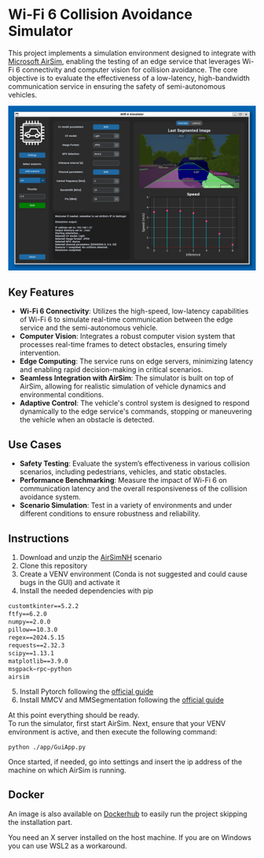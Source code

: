 # Wi-Fi 6 Collision Avoidance Simulator

This project implements a simulation environment designed to integrate with [Microsoft AirSim](https://github.com/Microsoft/AirSim), enabling the testing of an edge service that leverages Wi-Fi 6 connectivity and computer vision for collision avoidance. The core objective is to evaluate the effectiveness of a low-latency, high-bandwidth communication service in ensuring the safety of semi-autonomous vehicles.

![image](docs/resources/simulator_GUI.jpg)

## Key Features

- **Wi-Fi 6 Connectivity**: Utilizes the high-speed, low-latency capabilities of Wi-Fi 6 to simulate real-time communication between the edge service and the semi-autonomous vehicle.
- **Computer Vision**: Integrates a robust computer vision system that processes real-time frames to detect obstacles, ensuring timely intervention.
- **Edge Computing**: The service runs on edge servers, minimizing latency and enabling rapid decision-making in critical scenarios.
- **Seamless Integration with AirSim**: The simulator is built on top of AirSim, allowing for realistic simulation of vehicle dynamics and environmental conditions.
- **Adaptive Control**: The vehicle's control system is designed to respond dynamically to the edge service's commands, stopping or maneuvering the vehicle when an obstacle is detected.

## Use Cases

- **Safety Testing**: Evaluate the system’s effectiveness in various collision scenarios, including pedestrians, vehicles, and static obstacles.
- **Performance Benchmarking**: Measure the impact of Wi-Fi 6 on communication latency and the overall responsiveness of the collision avoidance system.
- **Scenario Simulation**: Test in a variety of environments and under different conditions to ensure robustness and reliability.

## Instructions

1. Download and unzip the [AirSimNH](https://github.com/microsoft/AirSim/releases) scenario
2. Clone this repository
3. Create a VENV environment (Conda is not suggested and could cause bugs in the GUI) and activate it
4. Install the needed dependencies with pip
```
customtkinter==5.2.2
ftfy==6.2.0
numpy==2.0.0
pillow==10.3.0
regex==2024.5.15
requests==2.32.3
scipy==1.13.1
matplotlib==3.9.0
msgpack−rpc−python
airsim
```
5. Install Pytorch following the [official guide](https://pytorch.org/get-started/locally/)
6. Install MMCV and MMSegmentation following the [official guide](https://mmsegmentation.readthedocs.io/en/latest/get_started.html#installation)

At this point everything should be ready.\
To run the simulator, first start AirSim. Next, ensure that your VENV environment is active, and then execute the following command:
```
python ./app/GuiApp.py
```
Once started, if needed, go into settings and insert the ip address of the machine on which AirSim is running.

## Docker

An image is also available on [Dockerhub](https://hub.docker.com/r/bert99/collision_sim) to easily run the project skipping the installation part.

You need an X server installed on the host machine. If you are on Windows you can use WSL2 as a workaround.
